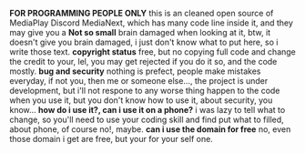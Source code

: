 **FOR PROGRAMMING PEOPLE ONLY**
this is an cleaned open source of MediaPlay Discord MediaNext, which has many code line inside it, and they may give you a **Not so small** brain damaged when looking at it, btw, it doesn't give you brain damaged, i just don't know what to put here, so i write those text.
 **copyright status**
free, but no copying full code and change the credit to your, lel, you may get rejected if you do it so, and the code mostly.
**bug and security**
nothing is prefect, people make mistakes everyday, if not you, then me or someone else..., the project is under development, but i'll not respone to any worse thing happen to the code when you use it, but you don't know how to use it, about security, you know...
**how do i use it?, can i use it on a phone?**
i was lazy to tell what to change, so you'll need to use your coding skill and find put what to filled, about phone, of course no!, maybe.
**can i use the domain for free**
no, even those domain i get are free, but your for your self one.